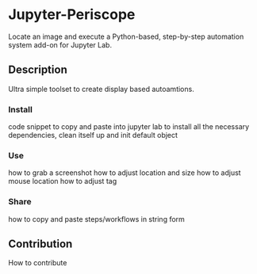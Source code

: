# Jupyter-Periscope
Locate an image and execute a Python-based, step-by-step automation system add-on for Jupyter Lab.

## Description
Ultra simple toolset to create display based autoamtions.

### Install
code snippet to copy and paste into jupyter lab to install all the necessary dependencies, clean itself up and init default object

### Use
how to grab a screenshot
how to adjust location and size
how to adjust mouse location
how to adjust tag

### Share
how to copy and paste steps/workflows in string form

## Contribution
How to contribute
